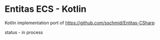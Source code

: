 # Entitas ECS - Kotlin


Kotlin implementation port of https://github.com/sschmid/Entitas-CSharp

status - in process


